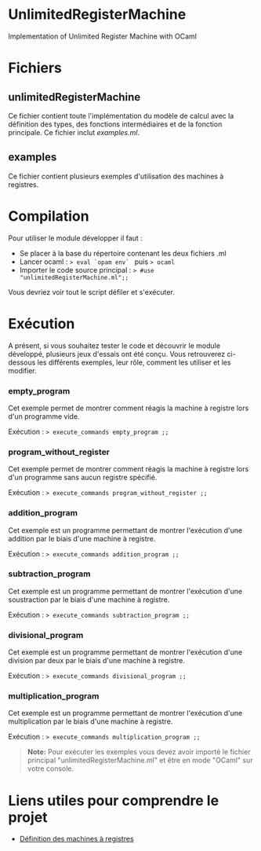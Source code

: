 # UnlimitedRegisterMachine
Implementation of Unlimited Register Machine with OCaml

# Fichiers

## unlimitedRegisterMachine

Ce fichier contient toute l'implémentation du modèle de calcul avec la définition des types, des fonctions intermédiaires et de la fonction principale. Ce fichier inclut *examples.ml*.

## examples

Ce fichier contient plusieurs exemples d'utilisation des machines à registres. 

# Compilation

Pour utiliser le module développer il faut : 
- Se placer à la base du répertoire contenant les deux fichiers .ml
- Lancer ocaml : 
``> eval `opam env` `` puis ``> ocaml `` 
- Importer le code source principal :
 ``> #use "unlimitedRegisterMachine.ml";;``

Vous devriez voir tout le script défiler et s'exécuter.

# Exécution

A présent, si vous souhaitez tester le code et découvrir le module développé, plusieurs jeux d'essais ont été conçu. Vous retrouverez ci-dessous les différents exemples, leur rôle, comment les utiliser et les modifier.

### empty_program

Cet exemple permet de montrer comment réagis la machine à registre lors d'un programme vide. 

Exécution : `> execute_commands empty_program ;;`

### program_without_register
Cet exemple permet de montrer comment réagis la machine à registre lors d'un programme sans aucun registre spécifié. 

Exécution : `> execute_commands program_without_register ;;`
### addition_program
Cet exemple est un programme permettant de montrer l'exécution d'une addition par le biais d'une machine à registre. 

Exécution : `> execute_commands addition_program ;;`
### subtraction_program
Cet exemple est un programme permettant de montrer l'exécution d'une soustraction par le biais d'une machine à registre. 

Exécution : `> execute_commands subtraction_program ;;`
### divisional_program
Cet exemple est un programme permettant de montrer l'exécution d'une division par deux par le biais d'une machine à registre. 

Exécution : `> execute_commands divisional_program ;;`
### multiplication_program
Cet exemple est un programme permettant de montrer l'exécution d'une multiplication par le biais d'une machine à registre. 

Exécution : `> execute_commands multiplication_program ;;`


> **Note:** Pour exécuter les exemples vous devez avoir importé le fichier principal "unlimitedRegisterMachine.ml" et être en mode "OCaml" sur votre console.

# Liens utiles pour comprendre le projet

- [Définition des machines à registres](https://proofwiki.org/wiki/Definition:Unlimited_Register_Machine)
